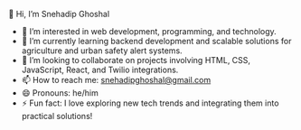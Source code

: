 👋 Hi, I’m Snehadip Ghoshal
- 👀 I’m interested in web development, programming, and technology.
- 🌱 I’m currently learning backend development and scalable solutions for agriculture and urban safety alert systems.
- 💞️ I’m looking to collaborate on projects involving HTML, CSS, JavaScript, React, and Twilio integrations.
- 📫 How to reach me: snehadipghoshal@gmail.com
- 😄 Pronouns: he/him
- ⚡ Fun fact: I love exploring new tech trends and integrating them into practical solutions!
